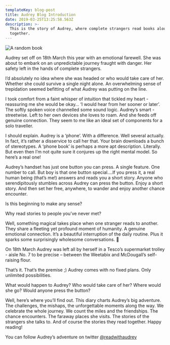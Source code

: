 ```yaml
---
templateKey: blog-post
title: Audrey Blog Introduction
date: 2019-03-25T13:25:58.563Z
description: >-
  This is the story of Audrey, where complete strangers read books aloud
  together.
---
```

![A random book](/images/uploads/book.jpeg "A picture of a random book")

Audrey set off on 18th March this year with an emotional farewell. She was about to embark on an unpredictable journey fraught with danger. Her safety left in the hands of complete strangers. 

I’d absolutely no idea where she was headed or who would take care of her. Whether she could survive a single night alone. An overwhelming sense of trepidation seemed befitting of what Audrey was putting on the line.

I took comfort from a faint whisper of intuition that tickled my heart - reassuring me she would be okay… ‘I would hear from her sooner or later’. The softly spoken voice channelled some sound logic. Audrey’s smart - streetwise. Left to her own devices she loves to roam. And she feeds off genuine connection. 
They seem to me like an ideal set of components for a solo traveller. 

I should explain. Audrey is a ‘phone’. With a difference. Well several actually. In fact, it’s rather a disservice to call her that. Your brain downloads a bunch of stereotypes. 
A ‘phone book’ is perhaps a more apt description. Literally. But even then I’m not quite sure it conjures up the right mental model. So here’s a real one!

Audrey’s handset has just one button you can press. A single feature. One number to call. But boy is that one button special….If you press it, a real human being (that’s me!) answers and reads you a short story. Anyone who serendipitously stumbles across Audrey can press the button. Enjoy a short story. And then set her free, anywhere, to wander and enjoy another chance encounter. 

Is this beginning to make any sense? 

Why read stories to people you’ve never met? 

Well, something magical takes place when one stranger reads to another. They share a fleeting yet profound moment of humanity. A genuine emotional connection. It’s a beautiful interruption of the daily routine. Plus it sparks some surprisingly wholesome conversations.  

On 18th March Audrey was left all by herself in a Tesco’s supermarket trolley - aisle No.  7 to be precise – between the Weetabix and McDougall’s self-raising flour. 

That’s it. That’s the premise ;) Audrey comes with no fixed plans. Only unlimited possibilities. 

What would happen to Audrey?  Who would take care of her? Where would she go? Would anyone press the button?  

Well, here’s where you’ll find out. This diary charts Audrey’s big adventure. The challenges, the mishaps, the unforgettable moments along the way. We celebrate the whole journey. We count the miles and the friendships. The chance encounters. The faraway places she visits. The stories of the strangers she talks to. And of course the stories they read together. 
Happy reading!

You can follow Audrey’s adventure on twitter [@readwithaudrey](https://twitter.com/readwithaudrey)
